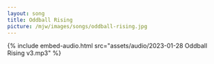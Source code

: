 ```yaml
---
layout: song
title: Oddball Rising
picture: /mjw/images/songs/oddball-rising.jpg
---
```

{% include embed-audio.html src="assets/audio/2023-01-28 Oddball Rising v3.mp3" %}